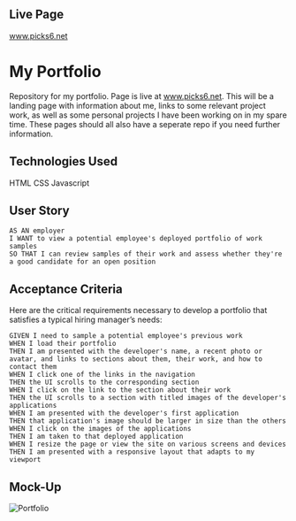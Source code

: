 ## Live Page

www.picks6.net

# My Portfolio

Repository for my portfolio. Page is live at www.picks6.net. This will be a landing page with information about me,
links to some relevant project work, as well as some personal projects I have been working on in my spare time.
These pages should all also have a seperate repo if you need further information.

## Technologies Used
HTML
CSS
Javascript



## User Story

```
AS AN employer
I WANT to view a potential employee's deployed portfolio of work samples
SO THAT I can review samples of their work and assess whether they're a good candidate for an open position
```


## Acceptance Criteria

Here are the critical requirements necessary to develop a portfolio that satisfies a typical hiring manager’s needs:

```
GIVEN I need to sample a potential employee's previous work
WHEN I load their portfolio
THEN I am presented with the developer's name, a recent photo or avatar, and links to sections about them, their work, and how to contact them
WHEN I click one of the links in the navigation
THEN the UI scrolls to the corresponding section
WHEN I click on the link to the section about their work
THEN the UI scrolls to a section with titled images of the developer's applications
WHEN I am presented with the developer's first application
THEN that application's image should be larger in size than the others
WHEN I click on the images of the applications
THEN I am taken to that deployed application
WHEN I resize the page or view the site on various screens and devices
THEN I am presented with a responsive layout that adapts to my viewport
```


## Mock-Up

![Portfolio](https://user-images.githubusercontent.com/95437073/154206796-59f714f7-8c9c-4399-8e83-f9c3e8148b68.PNG)
